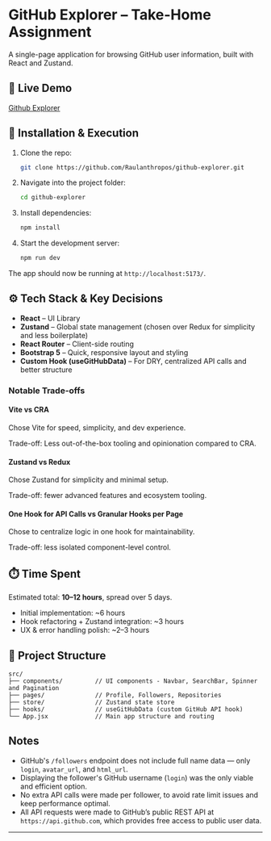 # GitHub Explorer – Take-Home Assignment

A single-page application for browsing GitHub user information, built with React and Zustand.

## 🚀 Live Demo

[Github Explorer](https://git-hub-explorer-liard.vercel.app/)

## 🧾 Installation & Execution

1. Clone the repo:
   ```bash
   git clone https://github.com/Raulanthropos/github-explorer.git
   ```

2. Navigate into the project folder:
   ```bash
   cd github-explorer
   ```

3. Install dependencies:
   ```bash
   npm install
   ```

4. Start the development server:
   ```bash
   npm run dev
   ```

The app should now be running at `http://localhost:5173/`.

## ⚙️ Tech Stack & Key Decisions

- **React** – UI Library
- **Zustand** – Global state management (chosen over Redux for simplicity and less boilerplate)
- **React Router** – Client-side routing
- **Bootstrap 5** – Quick, responsive layout and styling
- **Custom Hook (useGitHubData)** – For DRY, centralized API calls and better structure

### Notable Trade-offs

#### Vite vs CRA

Chose Vite for speed, simplicity, and dev experience.

Trade-off: Less out-of-the-box tooling and opinionation compared to CRA.

#### Zustand vs Redux

Chose Zustand for simplicity and minimal setup.

Trade-off: fewer advanced features and ecosystem tooling.

#### One Hook for API Calls vs Granular Hooks per Page

Chose to centralize logic in one hook for maintainability.

Trade-off: less isolated component-level control.

## ⏱️ Time Spent

Estimated total: **10–12 hours**, spread over 5 days.

- Initial implementation: ~6 hours
- Hook refactoring + Zustand integration: ~3 hours
- UX & error handling polish: ~2–3 hours

## 📁 Project Structure

```
src/
├── components/         // UI components - Navbar, SearchBar, Spinner and Pagination
├── pages/              // Profile, Followers, Repositories
├── store/              // Zustand state store
├── hooks/              // useGitHubData (custom GitHub API hook)
└── App.jsx             // Main app structure and routing
```

## Notes

- GitHub's `/followers` endpoint does not include full name data — only `login`, `avatar_url`, and `html_url`.
- Displaying the follower's GitHub username (`login`) was the only viable and efficient option.
- No extra API calls were made per follower, to avoid rate limit issues and keep performance optimal.
- All API requests were made to GitHub’s public REST API at `https://api.github.com`, which provides free access to public user data.

---
